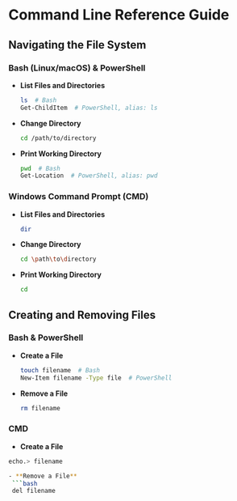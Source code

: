 # Command Line Reference Guide

## Navigating the File System

### Bash (Linux/macOS) & PowerShell

- **List Files and Directories**
  ```bash
  ls  # Bash
  Get-ChildItem  # PowerShell, alias: ls

- **Change Directory**
  ```bash
  cd /path/to/directory

- **Print Working Directory**
  ```bash
  pwd  # Bash
  Get-Location  # PowerShell, alias: pwd

### Windows Command Prompt (CMD)

- **List Files and Directories**
  ```bash
  dir

- **Change Directory**
  ```bash
  cd \path\to\directory

- **Print Working Directory**
  ```bash
  cd

## Creating and Removing Files

### Bash & PowerShell

- **Create a File**
  ```bash
  touch filename  # Bash
  New-Item filename -Type file  # PowerShell
  
- **Remove a File**
  ```bash
  rm filename
  
### CMD

- **Create a File**  
 ```bash
 echo.> filename

- **Remove a File**
  ```bash 
  del filename
